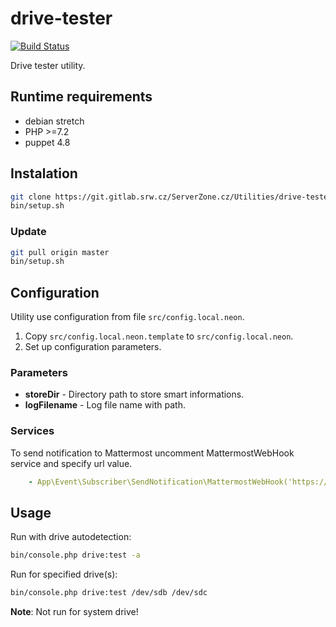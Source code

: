 # drive-tester

[![Build Status](https://travis-ci.org/miranovy/drive-tester.svg?branch=master)](https://travis-ci.org/miranovy/drive-tester)

Drive tester utility.

## Runtime requirements

* debian stretch
* PHP >=7.2
* puppet 4.8

## Instalation

```bash
git clone https://git.gitlab.srw.cz/ServerZone.cz/Utilities/drive-tester.git
bin/setup.sh
```

### Update
```bash
git pull origin master
bin/setup.sh
```

## Configuration

Utility use configuration from file `src/config.local.neon`.

1. Copy `src/config.local.neon.template` to `src/config.local.neon`.
2. Set up configuration parameters.

### Parameters

* **storeDir** - Directory path to store smart informations.
* **logFilename** - Log file name with path.

### Services

To send notification to Mattermost uncomment MattermostWebHook service and specify url value.
```yml
    - App\Event\Subscriber\SendNotification\MattermostWebHook('https://mattermost.my-company.net/hooks/xxx')
```

## Usage

Run with drive autodetection:
```bash
bin/console.php drive:test -a
```

Run for specified drive(s):
```bash
bin/console.php drive:test /dev/sdb /dev/sdc
```

**Note**: Not run for system drive!

